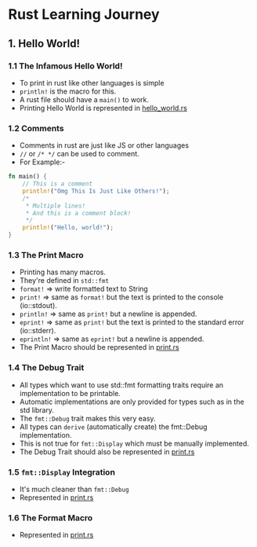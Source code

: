 # Rust Learning Journey

## 1. Hello World!

### 1.1 The Infamous Hello World!

- To print in rust like other languages is simple
- `println!` is the macro for this.
- A rust file should have a `main()` to work.
- Printing Hello World is represented in [hello_world.rs](src/hello_world.rs)

### 1.2 Comments

- Comments in rust are just like JS or other languages
- `//` or `/* */` can be used to comment.
- For Example:-

```rust
fn main() {
    // This is a comment
    println!("Omg This Is Just Like Others!");
    /*
     * Multiple lines!
     * And this is a comment block!
     */
    println!("Hello, world!");
}
```

### 1.3 The Print Macro

- Printing has many macros.
- They're defined in `std::fmt`
- `format!` => write formatted text to String
- `print!` => same as `format!` but the text is printed to the console (io::stdout).
- `println!` => same as `print!` but a newline is appended.
- `eprint!` => same as `print!` but the text is printed to the standard error (io::stderr).
- `eprintln!` => same as `eprint!` but a newline is appended.
- The Print Macro should be represented in [print.rs](src/print.rs)

### 1.4 The Debug Trait

- All types which want to use std::fmt formatting traits require an implementation to be printable.
- Automatic implementations are only provided for types such as in the std library.
- The `fmt::Debug` trait makes this very easy.
- All types can `derive` (automatically create) the fmt::Debug implementation.
- This is not true for `fmt::Display` which must be manually implemented.
- The Debug Trait should also be represented in [print.rs](src/print.rs)

### 1.5 `fmt::Display` Integration

- It's much cleaner than `fmt::Debug`
- Represented in [print.rs](src/print.rs)

### 1.6 The Format Macro

- Represented in [print.rs](src/print.rs)